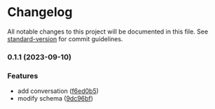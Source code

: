 # Changelog

All notable changes to this project will be documented in this file. See [standard-version](https://github.com/conventional-changelog/standard-version) for commit guidelines.

### 0.1.1 (2023-09-10)


### Features

* add conversation ([f6ed0b5](https://github.com/Danny101201/real_time_messenger/commit/f6ed0b577e6dca22d6657b7ed60ef012ad6419e3))
* modify schema ([9dc96bf](https://github.com/Danny101201/real_time_messenger/commit/9dc96bf3638ccc7e905f3015e099b75abaa09334))
